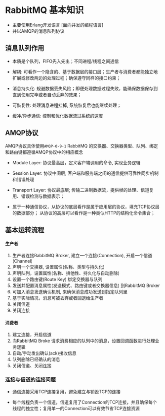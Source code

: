 # RabbitMQ 基本知识

- 主要使用Erlang开发语言 [面向并发的编程语言]
- 并以AMQP的消息队列协议

## 消息队列作用

- 本质是个队列，FIFO先入先出；不同进程/线程之间通信

- 解耦: 可看作一个隐含的、基于数据层的接口层；生产者与消费者都能独立地扩展或修改两边的处理过程；确保遵守同样的接口约束；

- 消息持久化: 规避数据丢失风险；即便处理数据过程失败，能确保数据保存到直到使用完毕或者自动丢弃的效果；

- 可恢复性: 处理消息进程挂掉, 系统恢复后也能继续处理；

- 缓冲/异步通信: 控制和优化数据流过系统的速度

## AMQP协议

AMQP协议具体使用`AMQP-0-9-1` RabbitMQ 的交换器、交换器类型、队列、绑定和路由键都遵循AMQP协议中的相应概念

- Module Layer: 协议最高层，定义客户端调用的命令, 实现业务逻辑

- Session Layer: 协议中间层; 客户端和服务端之间的通信提供可靠性同步机制和错误处理

- Transport Layer: 协议最底层; 传输二进制数据流，提供帧的处理、信道复用、错误检测与数据表示；

- 属于一种通信协议，从协议的底层看作是属于应用层的协议，填充TCP协议层的数据部分；
从协议的高层可以看作是一种类似HTTP的结构化命令集合；

## 基本运转流程

#### 生产者

1. 生产者连接RabbitMQ Broker, 建立一个连接(Connection), 开启一个信道(Channel)
2. 声明一个交换器, 设置属性(名称、类型与持久化)
3. 声明队列，设置属性(名称、排他性、持久化与自动删除)
4. 设置一个路由键(Route Key) 绑定交换器与队列
5. 发送并配置消息属性(发送模式、路由键或者交换器信息) 到RabbitMQ Broker
6. 可加入消息发送确认机制, 来确保消息成功发送到指定队列里
7. 基于实际情况，消息可被丢弃或者回退给生产者
8. 关闭信道
9. 关闭连接

#### 消费者

1. 建立连接，开启信道
2. 向RabbitMQ Broke 请求消费相应的队列中的消息，设置回调函数进行处理业务逻辑
3. 自动/手动发出确认(ack)接收信息
4. 队列删除已经确认的消息
5. 关闭信道、关闭连接

### 连接与信道的连接问题

- 通信连接采用TCP连接复用，避免建立与销毁TCP的连接

- 每个线程负责一个信道，信道复用了Connection的TCP连接，并且确保每个线程的独立性；复用单一的Connection可以有效节省TCP连接资源

